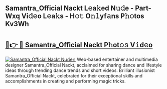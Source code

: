 ## Samantra_Official Nackt L𝚎a𝚔ed N𝚞𝚍e - Part-Wxq Vi𝚍𝚎o L𝚎a𝚔s - H𝚘𝚝 O𝚗𝚕yf𝚊ns P𝚑𝚘tos Kv3Wh

# <h2><a href="http://kfdg71.oniu.top/?m=Samantra_Official+Nackt">🔗👉 🔴 Samantra_Official Nackt P𝚑ot𝚘𝚜 V𝚒d𝚎o</a></h2>

[![Samantra_Official Nackt Nu𝚍e𝚜](https://i.imgur.com/0qMVB7G.gif)](http://kfdg71.oniu.top/?m=Samantra_Official+Nackt)
Web-based entertainer and multimedia designer Samantra_Official Nackt, acclaimed for sharing dance and lifestyle ideas through trending dance trends and short videos. Brilliant illusionist Samantra_Official Nackt, celebrated for their exceptional skills and accomplishments in creating and performing magic tricks.  
